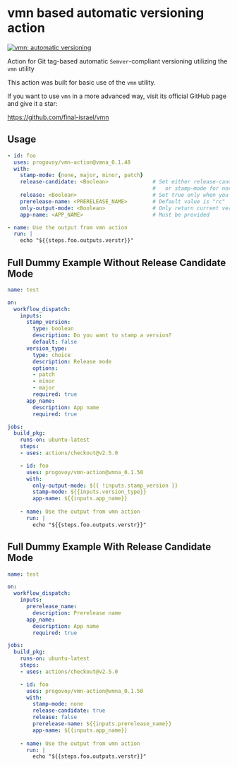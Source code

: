 # vmn based automatic versioning action

[![vmn: automatic versioning](https://img.shields.io/badge/vmn-automatic%20versioning-blue)](https://github.com/final-israel/vmn)

Action for Git tag-based automatic `Semver`-compliant versioning utilizing the `vmn` utility

This action was built for basic use of the `vmn` utility.

If you want to use `vmn` in a more advanced way, visit its official GitHub page and give it a star:

<https://github.com/final-israel/vmn>

## Usage

```yaml
- id: foo
  uses: progovoy/vmn-action@vmna_0.1.48
  with:
    stamp-mode: {none, major, minor, patch}
    release-candidate: <Boolean>              # Set either release-candidate (will create patch release-candidate if this is the first release-candidate) 
                                              #   or stamp-mode for normal stamping
    release: <Boolean>                        # Set true only when you want to release the release-candidate version  
    prerelease-name: <PRERELEASE_NAME>        # Default value is "rc"
    only-output-mode: <Boolean>               # Only return current version to verstr output
    app-name: <APP_NAME>                      # Must be provided

- name: Use the output from vmn action
  run: |
    echo "${{steps.foo.outputs.verstr}}"
```

## Full Dummy Example Without Release Candidate Mode

```yaml
name: test

on:
  workflow_dispatch:
    inputs:
      stamp_version:
        type: boolean
        description: Do you want to stamp a version?
        default: false
      version_type:
        type: choice
        description: Release mode
        options:
        - patch
        - minor
        - major
        required: true
      app_name:
        description: App name
        required: true

jobs:
  build_pkg:
    runs-on: ubuntu-latest
    steps:
    - uses: actions/checkout@v2.5.0

    - id: foo
      uses: progovoy/vmn-action@vmna_0.1.50
      with:
        only-output-mode: ${{ !inputs.stamp_version }}
        stamp-mode: ${{inputs.version_type}}
        app-name: ${{inputs.app_name}}
     
    - name: Use the output from vmn action
      run: |
        echo "${{steps.foo.outputs.verstr}}"

 ```

## Full Dummy Example With Release Candidate Mode

```yaml
name: test

on:
  workflow_dispatch:
    inputs:
      prerelease_name:
        description: Prerelease name
      app_name:
        description: App name
        required: true

jobs:
  build_pkg:
    runs-on: ubuntu-latest
    steps:
    - uses: actions/checkout@v2.5.0

    - id: foo
      uses: progovoy/vmn-action@vmna_0.1.50
      with:
        stamp-mode: none
        release-candidate: true
        release: false
        prerelease-name: ${{inputs.prerelease_name}}
        app-name: ${{inputs.app_name}}
     
    - name: Use the output from vmn action
      run: |
        echo "${{steps.foo.outputs.verstr}}"

 ```
